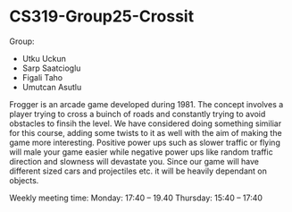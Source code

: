 # CS319-Group25-Crossit

Group: 
- Utku Uckun
- Sarp Saatcioglu
- Figali Taho
- Umutcan Asutlu

Frogger is an arcade game developed during 1981. The concept involves a player trying to cross a buinch of roads and constantly trying to avoid obstacles to finsih the level. We have considered doing something similiar for this course, adding some twists to it as well with the aim of making the game more interesting. Positive power ups such as slower traffic or flying will male your game easier while negative power ups like random traffic direction and slowness will devastate you. Since our game will have different sized cars and projectiles etc. it will be heavily dependant on objects. 


Weekly meeting time:
Monday: 17:40 – 19.40 
Thursday: 15:40 – 17:40
 

